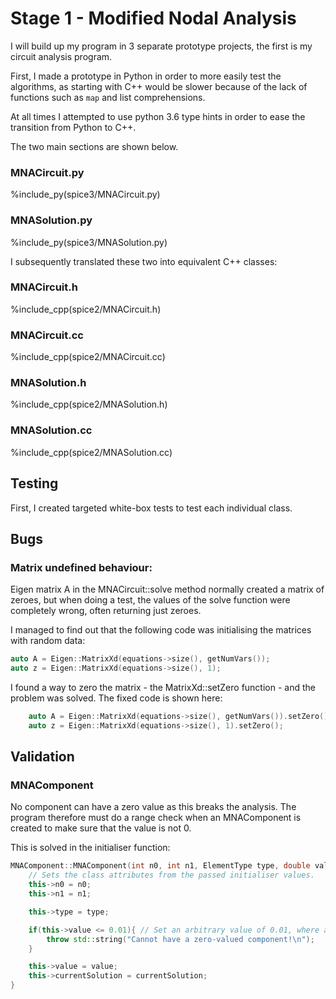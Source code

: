 # Stage 1 - Modified Nodal Analysis
 
I will build up my program in 3 separate prototype projects, the first is my circuit analysis program.

First, I made a prototype in Python in order to more easily test the algorithms, as starting with C++ would be slower because
of the lack of functions such as `map` and list comprehensions.

At all times I attempted to use python 3.6 type hints in order to ease the transition from Python to C++.

The two main sections are shown below.

### MNACircuit.py

%include_py(spice3/MNACircuit.py)

### MNASolution.py

%include_py(spice3/MNASolution.py)

I subsequently translated these two into equivalent C++ classes:

### MNACircuit.h

%include_cpp(spice2/MNACircuit.h)

### MNACircuit.cc

%include_cpp(spice2/MNACircuit.cc)

### MNASolution.h

%include_cpp(spice2/MNASolution.h)

### MNASolution.cc

%include_cpp(spice2/MNASolution.cc)


## Testing

First, I created targeted white-box tests to test each individual class.
 
## Bugs

### Matrix undefined behaviour:

Eigen matrix A in the MNACircuit::solve method normally created
a matrix of zeroes, but when doing a test, the values of the solve function
were completely wrong, often returning just zeroes.

I managed to find out that the following code was initialising the matrices
with random data:

``` cpp
auto A = Eigen::MatrixXd(equations->size(), getNumVars());
auto z = Eigen::MatrixXd(equations->size(), 1);
```

I found a way to zero the matrix - the MatrixXd::setZero function - and the problem was solved.
The fixed code is shown here:

``` cpp
    auto A = Eigen::MatrixXd(equations->size(), getNumVars()).setZero();
    auto z = Eigen::MatrixXd(equations->size(), 1).setZero();
```

## Validation

### MNAComponent

No component can have a zero value as this breaks the analysis. The program therefore must do a
range check when an MNAComponent is created to make sure that the value is not 0.

This is solved in the initialiser function:

```cpp
MNAComponent::MNAComponent(int n0, int n1, ElementType type, double value, double currentSolution) {
    // Sets the class attributes from the passed initialiser values.
    this->n0 = n0;
    this->n1 = n1;

    this->type = type;

    if(this->value <= 0.01){ // Set an arbitrary value of 0.01, where anything below this raises an exception.
        throw std::string("Cannot have a zero-valued component!\n");
    }

    this->value = value;
    this->currentSolution = currentSolution;
}
```

